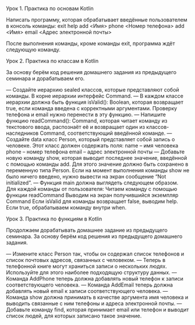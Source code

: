 Урок 1. Практика по основам Kotlin

Написать программу, которая обрабатывает введённые пользователем в консоль команды:
exit
help
add <Имя> phone <Номер телефона>
add <Имя> email <Адрес электронной почты>

После выполнения команды, кроме команды exit, программа ждёт следующую команду.

Урок 2. Практика по классам в Kotlin

За основу берём код решения домашнего задания из предыдущего семинара и дорабатываем его.

— Создайте иерархию sealed классов, которые представляют собой команды. В корне иерархии интерфейс Command.
— В каждом классе иерархии должна быть функция isValid(): Boolean, которая возвращает true, если команда введена с корректными аргументами. Проверку телефона и email нужно перенести в эту функцию.
— Напишите функцию readCommand(): Command, которая читает команду из текстового ввода, распознаёт её и возвращает один из классов-наследников Command, соответствующий введённой команде.
— Создайте data класс Person, который представляет собой запись о человеке. Этот класс должен содержать поля:
name – имя человека
phone – номер телефона
email – адрес электронной почты
— Добавьте новую команду show, которая выводит последнее значение, введённой с помощью команды add. Для этого значение должно быть сохранено в переменную типа Person. Если на момент выполнения команды show не было ничего введено, нужно вывести на экран сообщение “Not initialized”.
— Функция main должна выглядеть следующем образом. Для каждой команды от пользователя:
Читаем команду с помощью функции readCommand
Выводим на экран получившийся экземпляр Command
Если isValid для команды возвращает false, выводим help. Если true, обрабатываем команду внутри when.

Урок 3. Практика по функциям в Kotlin

Продолжаем дорабатывать домашнее задание из предыдущего семинара. За основу берём код решения из предыдущего домашнего задания.

— Измените класс Person так, чтобы он содержал список телефонов и список почтовых адресов, связанных с человеком.
— Теперь в телефонной книге могут храниться записи о нескольких людях. Используйте для этого наиболее подходящую структуру данных.
— Команда AddPhone теперь должна добавлять новый телефон к записи соответствующего человека.
— Команда AddEmail теперь должна добавлять новый email к записи соответствующего человека.
— Команда show должна принимать в качестве аргумента имя человека и выводить связанные с ним телефоны и адреса электронной почты.
— Добавьте команду find, которая принимает email или телефон и выводит список людей, для которых записано такое значение.